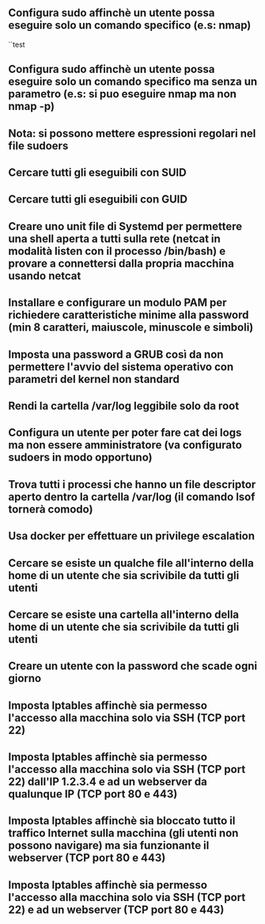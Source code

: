 ## Configura sudo affinchè un utente possa eseguire solo un comando specifico (e.s: nmap)
``test
## Configura sudo affinchè un utente possa eseguire solo un comando specifico ma senza un parametro (e.s: si puo eseguire nmap ma non nmap -p)

## Nota: si possono mettere espressioni regolari nel file sudoers

## Cercare tutti gli eseguibili con SUID

## Cercare tutti gli eseguibili con GUID

## Creare uno unit file di Systemd per permettere una shell aperta a tutti sulla rete (netcat in modalità listen con il processo /bin/bash) e provare a connettersi dalla propria macchina usando netcat

## Installare e configurare un modulo PAM per richiedere caratteristiche minime alla password (min 8 caratteri, maiuscole, minuscole e simboli)

## Imposta una password a GRUB così da non permettere l'avvio del sistema operativo con parametri del kernel non standard

## Rendi la cartella /var/log leggibile solo da root

## Configura un utente per poter fare cat dei logs ma non essere amministratore (va configurato sudoers in modo opportuno)

## Trova tutti i processi che hanno un file descriptor aperto dentro la cartella /var/log (il comando lsof tornerà comodo)

## Usa docker per effettuare un privilege escalation

## Cercare se esiste un qualche file all'interno della home di un utente che sia scrivibile da tutti gli utenti

## Cercare se esiste una cartella all'interno della home di un utente che sia scrivibile da tutti gli utenti

## Creare un utente con la password che scade ogni giorno

## Imposta Iptables affinchè sia permesso l'accesso alla macchina solo via SSH (TCP port 22)

## Imposta Iptables affinchè sia permesso l'accesso alla macchina solo via SSH (TCP port 22) dall'IP 1.2.3.4 e ad un webserver da qualunque IP (TCP port 80 e 443)

## Imposta Iptables affinchè sia bloccato tutto il traffico Internet sulla macchina (gli utenti non possono navigare) ma sia funzionante il webserver (TCP port 80 e 443)

## Imposta Iptables affinchè sia permesso l'accesso alla macchina solo via SSH (TCP port 22) e ad un webserver (TCP port 80 e 443)
